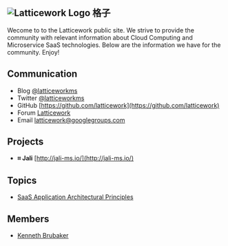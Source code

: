 ## ![Latticework Logo](http://gravatar.com/avatar/8357650ab96d5823afb278120cbfffa3?s=80&d=mm) 格子

Wecome to to the Latticework public site. We strive to provide the community with relevant information about Cloud Computing and Microservice SaaS technologies. Below are the information we have for the community. Enjoy!

## Communication

- Blog [@latticeworkms](https://medium.com/@latticeworkms)
- Twitter [@latticeworkms](https://twitter.com/@latticeworkms)
- GitHub [https://github.com/latticework](https://github.com/latticework)
- Forum [Latticework](https://groups.google.com/d/forum/latticework)
- Email [latticework@googlegroups.com](mailto:latticework@googlegroups.com)

## Projects

- **⌗ Jali** [http://jali-ms.io/](http://jali-ms.io/)

## Topics

- [SaaS Application Architectural Principles](https://medium.com/@latticeworkms/architectural-principles-for-a-microservice-based-saas-application-b60d81ab572c)

## Members

- [Kenneth Brubaker](https://clavecoder.github.io/)
